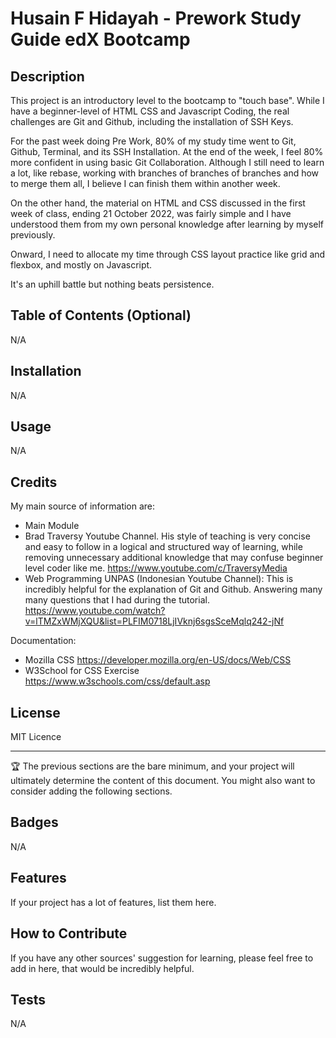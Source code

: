 # Husain F Hidayah - Prework Study Guide edX Bootcamp

## Description
This project is an introductory level to the bootcamp to "touch base". 
While I have a beginner-level of HTML CSS and Javascript Coding, the real challenges are Git and Github, including the installation of SSH Keys. 

For the past week doing Pre Work, 80% of my study time went to Git, Github, Terminal, and its SSH Installation. At the end of the week, I feel 80% more confident in using basic Git Collaboration. Although I still need to learn a lot, like rebase, working with branches of branches of branches and how to merge them all, I believe I can finish them within another week. 

On the other hand, the material on HTML and CSS discussed in the first week of class, ending 21 October 2022, was fairly simple and I have understood them from my own personal knowledge after learning by myself previously.

Onward, I need to allocate my time through CSS layout practice like grid and flexbox, and mostly on Javascript. 

It's an uphill battle but nothing beats persistence. 

## Table of Contents (Optional)

N/A

## Installation

N/A

## Usage

N/A

## Credits

My main source of information are:
- Main Module
- Brad Traversy Youtube Channel. His style of teaching is very concise and easy to follow in a logical and structured way of learning, while removing unnecessary additional knowledge that may confuse beginner level coder like me. https://www.youtube.com/c/TraversyMedia
- Web Programming UNPAS (Indonesian Youtube Channel): This is incredibly helpful for the explanation of Git and Github. Answering many many questions that I had during the tutorial. https://www.youtube.com/watch?v=lTMZxWMjXQU&list=PLFIM0718LjIVknj6sgsSceMqlq242-jNf

Documentation:
- Mozilla CSS https://developer.mozilla.org/en-US/docs/Web/CSS
- W3School for CSS Exercise https://www.w3schools.com/css/default.asp

## License

MIT Licence

---

🏆 The previous sections are the bare minimum, and your project will ultimately determine the content of this document. You might also want to consider adding the following sections.

## Badges

N/A

## Features

If your project has a lot of features, list them here.

## How to Contribute

If you have any other sources' suggestion for learning, please feel free to add in here, that would be incredibly helpful.

## Tests

N/A
